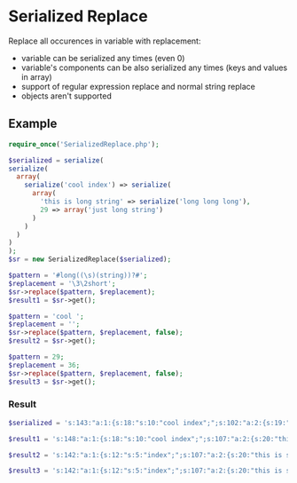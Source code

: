 Serialized Replace
==================

Replace all occurences in variable with replacement:

* variable can be serialized any times (even 0)
* variable's components can be also serialized any times (keys and values in array)
* support of regular expression replace and normal string replace
* objects aren't supported

## Example ##
```php
require_once('SerializedReplace.php');

$serialized = serialize(
serialize(
  array(
    serialize('cool index') => serialize(
      array(
        'this is long string' => serialize('long long long'),
        29 => array('just long string')
      )
    )
  )
)
);
$sr = new SerializedReplace($serialized);

$pattern = '#long((\s)(string))?#';
$replacement = '\3\2short';
$sr->replace($pattern, $replacement);
$result1 = $sr->get();

$pattern = 'cool ';
$replacement = '';
$sr->replace($pattern, $replacement, false);
$result2 = $sr->get();

$pattern = 29;
$replacement = 36;
$sr->replace($pattern, $replacement, false);
$result3 = $sr->get();
```

### Result ###
```php
$serialized = 's:143:"a:1:{s:18:"s:10:"cool index";";s:102:"a:2:{s:19:"this is long string";s:22:"s:14:"long long long";";i:29;a:1:{i:0;s:16:"just long string";}}";}";';

$result1 = 's:148:"a:1:{s:18:"s:10:"cool index";";s:107:"a:2:{s:20:"this is string short";s:25:"s:17:"short short short";";i:29;a:1:{i:0;s:17:"just string short";}}";}";';

$result2 = 's:142:"a:1:{s:12:"s:5:"index";";s:107:"a:2:{s:20:"this is string short";s:25:"s:17:"short short short";";i:29;a:1:{i:0;s:17:"just string short";}}";}";';

$result3 = 's:142:"a:1:{s:12:"s:5:"index";";s:107:"a:2:{s:20:"this is string short";s:25:"s:17:"short short short";";i:36;a:1:{i:0;s:17:"just string short";}}";}";';
```
